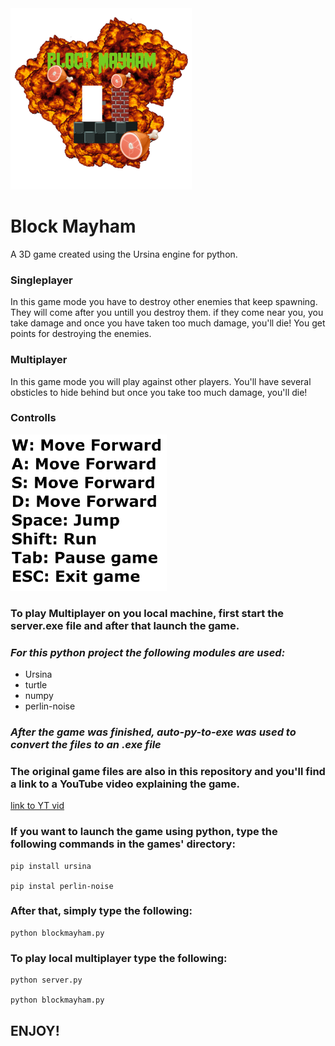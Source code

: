 <img src="assets/images/logo.png" width="290"/>

# Block Mayham 
A 3D game created using the Ursina engine for python.
### Singleplayer 
In this game mode you have to destroy other enemies that keep spawning. They will come after you untill you destroy them.
if they come near you, you take damage and once you have taken too much damage, you'll die! You get points for destroying the enemies.
### Multiplayer
In this game mode you will play against other players. You'll have several obsticles to hide behind but once you take too much damage, you'll die!
### Controlls
<img src="assets/images/Controlls.png" width="250"/>

### To play Multiplayer on you local machine, first start the server.exe file and after that launch the game.
### *For this python project the following modules are used:*
* Ursina
* turtle
* numpy
* perlin-noise
### *After the game was finished, auto-py-to-exe was used to convert the files to an .exe file*
### The original game files are also in this repository and you'll find a link to a YouTube video explaining the game.
[link to YT vid](youtube.com)

### If you want to launch the game using python, type the following commands in the games' directory:

    pip install ursina

    pip instal perlin-noise

### After that, simply type the following:

    python blockmayham.py

### To play local multiplayer type the following:

    python server.py

    python blockmayham.py

## ENJOY!